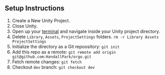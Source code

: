 ## Setup Instructions

1. Create a New Unity Project.
2. Close Unity.
3. Open up your [terminal](http://www.iterm2.com/) and navigate inside your Unity project directory.
4. Delete `Library`, `Assets`, `ProjectSettings` folders. `rm -r Library Assets ProjectSettings`
5. Initialize the directory as a Git repoository: `git init`
6. Add this repo as a remote: `git remote add origin git@github.com:KendallPark/orgo.git`
7. Fetch remote changes: `git fetch`
8. Checkout `dev` branch: `git checkout dev`
